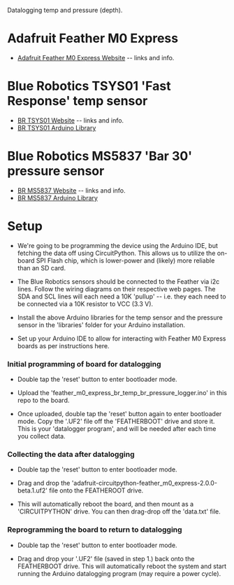
Datalogging temp and pressure (depth). 

# Adafruit Feather M0 Express

- [Adafruit Feather M0 Express Website](https://www.adafruit.com/product/3403) -- links and info.

# Blue Robotics TSYS01 'Fast Response' temp sensor

- [BR TSYS01 Website](https://www.bluerobotics.com/store/electronics/celsius-sensor-r1/) -- links and info.
- [BR TSYS01 Arduino Library](https://github.com/bluerobotics/BlueRobotics_TSYS01_Library)

# Blue Robotics MS5837 'Bar 30' pressure sensor

- [BR MS5837 Website](http://docs.bluerobotics.com/bar30/) -- links and info.
- [BR MS5837 Arduino Library](https://github.com/bluerobotics/BlueRobotics_MS5837_Library)

# Setup

- We're going to be programming the device using the Arduino IDE, but fetching the data off using CircuitPython. This allows us to utilize the on-board SPI Flash chip, which is lower-power and (likely) more reliable than an SD card.

- The Blue Robotics sensors should be connected to the Feather via i2c lines.  Follow the wiring diagrams on their respective web pages.  The SDA and SCL lines will each need a 10K 'pullup' -- i.e. they each need to be connected via a 10K resistor to VCC (3.3 V).

- Install the above Arduino libraries for the temp sensor and the pressure sensor in the 'libraries' folder for your Arduino installation.

- Set up your Arduino IDE to allow for interacting with Feather M0 Express boards as per instructions here.

### Initial programming of board for datalogging

- Double tap the 'reset' button to enter bootloader mode.
 
- Upload the 'feather_m0_express_br_temp_br_pressure_logger.ino' in this repo to the board.

- Once uploaded, double tap the 'reset' button again to enter bootloader mode.  Copy the '.UF2' file off the 'FEATHERBOOT' drive and store it.  This is your 'datalogger program', and will be needed after each time you collect data.
 
### Collecting the data after datalogging

- Double tap the 'reset' button to enter bootloader mode.

- Drag and drop the 'adafruit-circuitpython-feather_m0_express-2.0.0-beta.1.uf2' file onto the FEATHEROOT drive. 

- This will automatically reboot the board, and then mount as a 'CIRCUITPYTHON' drive. You can then drag-drop off the 'data.txt' file.

### Reprogramming the board to return to datalogging

- Double tap the 'reset' button to enter bootloader mode.

- Drag and drop your '.UF2' file (saved in step 1.) back onto the FEATHERBOOT drive.  This will automatically reboot the system and start running the Arduino datalogging program (may require a power cycle).

